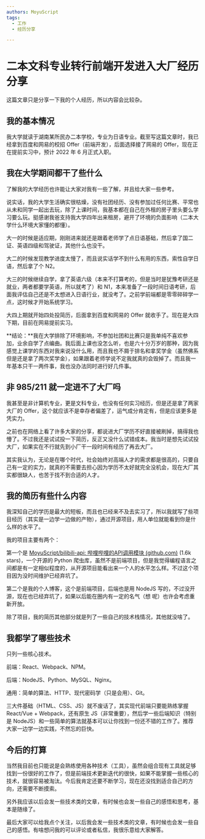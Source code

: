 ```yaml
---
authors: MoyuScript
tags: 
  - 工作
  - 经历分享

---
```


# 二本文科专业转行前端开发进入大厂经历分享

这篇文章只是分享一下我的个人经历，所以内容会比较杂。

<!--truncate-->

## 我的基本情况

我大学就读于湖南某所民办二本学校，专业为日语专业。截至写这篇文章时，我已经拿到百度和网易的校招 Offer（前端开发），后面选择接了网易的 Offer，现在正在提前实习中，预计 2022 年 6 月正式入职。

## 我在大学期间都干了些什么

了解我的大学经历也许能让大家对我有一些了解，并且给大家一些参考。

说实话，我的大学生活确实很枯燥，没有社团经历、没有参加过任何比赛、平常也从未和同学一起出去玩，除了上课时间，我基本都在自己在外租的房子里头要么学习要么玩。挺感谢我爸支持我大学四年出来租房，避开了环境的负面影响（二本大学什么环境大家懂的都懂）。

大一的时候是适应期，刚刚进来就还是跟着老师学了点日语基础，然后拿了国二证、英语四级和驾驶证，其他什么也没干。

大二的时候发现教学进度太慢了，而且说实话学不到什么有用的东西，索性自学日语，然后拿了个 N2。

大三的时候继续自学，拿了英语六级（本来不打算考的，但是当时是犹豫考研还是就业，两者都要学英语，所以就考了）和 N1，本来准备了一段时间日语考研，后面我评估自己还是不太想进入日语行业，就没考了。之前学前端都是零零碎碎学一点，这时候才开始系统学习。

大四上期就开始四处投简历，后面拿到百度和网易的 Offer 就收手了。现在是大四下期，目前在网易提前实习。

**结论：**我在大学排除了环境影响，不参加社团和比赛只是我单纯不喜欢参加，业余自学了点编曲。我后面上课也没怎么听，也是六十分万岁的那种，因为我感觉上课学的东西对我来说没什么用，而且我也不屑于排名和拿奖学金（虽然佛系但是还是拿了两次奖学金），如果跟着老师学说不定我就真的会毁掉了。而且我一年基本只干一两件事，我也没办法同时进行好几件事。

## 非 985/211 就一定进不了大厂吗

我甚至是非计算机专业，更是文科专业，也没有任何实习经历，但是还是拿了两家大厂的 Offer，这个就应该不是幸存者偏差了，运气成分肯定有，但是应该更多是凭实力。

之前也在网络上看了许多大家的分享，都说进大厂学历不好直接被刷掉，搞得我也懵了。不过我还是试试投一下简历，反正又没什么试错成本。我当时是想先试试投大厂，如果实在不行就先到小厂干一段时间有经历了再去大厂。

其实我认为，无论是在哪个时代，社会始终对高端人才的需求都是很高的，只要自己有一定的实力，就真的不需要去担心因为学历不太好就完全没机会，现在大厂其实都很缺人，也苦于找不到合适的人才。

## 我的简历有些什么内容

我深知自己的学历是最大的短板，而且也已经来不及去实习了，所以我就写了些项目经历（其实是一边学一边做的产物），通过开源项目，用人单位就能看到你是什么样的水平了。

我的项目主要有两个：

第一个是 [MoyuScript/bilibili-api: 哔哩哔哩的API调用模块 (github.com)](https://github.com/MoyuScript/bilibili-api) (1.6k stars)，一个开源的 Python 爬虫库，虽然不是前端项目，但是我觉得编程语言之间都是有一定相似程度的，从开源项目能看出来一个人的水平怎么样。不过这个项目因为没时间维护已经弃坑了。

第二个是我的个人博客，这个是前端项目，后端也是用 NodeJS 写的，不过没开源，现在也已经弃坑了，如果以后能在圈内有一定的名气（想 呢）也许会考虑重新开放。

除了项目，我的简历其他部分就是列了一些自己的技术栈情况，其他就没啥了。

## 我都学了哪些技术

只列一些核心技术。

前端：React、Webpack、NPM。

后端：NodeJS、Python、MySQL、Nginx。

通用：简单的算法、HTTP、现代密码学（只是会用）、Git。

三大件基础（HTML、CSS、JS）就不废话了，其实现代前端只要能熟练掌握 React/Vue + Webpack，还有原生 JS（非常重要），然后学一些后端知识（特别是 NodeJS）和一些简单的算法就基本可以让你找到一份还不错的工作了。推荐大家一边学一边实践，不然忘的巨快。

## 今后的打算

当然我目前也只能说是会熟练使用各种技术（工具），虽然会组合现有工具就足够找到一份很好的工作了，但是前端技术更新迭代的很快，如果不能掌握一些核心的技术，就很容易被淘汰。今后我肯定还要不断学习，现在还没找到适合自己的方向，还需要不断摸索。

另外我应该以后会发一些技术类的文章，有时候也会发一些自己的感悟和思考，基本是随缘了。

最后大家可以给我点个关注，以后我会发一些技术类的文章，有时候也会发一些自己的感悟。有啥想问我的可以评论或者私信，我很乐意给大家解答。
